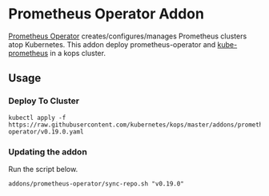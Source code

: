 # Prometheus Operator Addon

[Prometheus Operator](https://coreos.com/operators/prometheus) creates/configures/manages Prometheus clusters atop Kubernetes. This addon deploy prometheus-operator and [kube-prometheus](https://github.com/coreos/prometheus-operator/blob/master/contrib/kube-prometheus/README.md) in a kops cluster.

## Usage

### Deploy To Cluster

```console
kubectl apply -f https://raw.githubusercontent.com/kubernetes/kops/master/addons/prometheus-operator/v0.19.0.yaml
```
### Updating the addon

Run the script below.

```console
addons/prometheus-operator/sync-repo.sh "v0.19.0"
```
